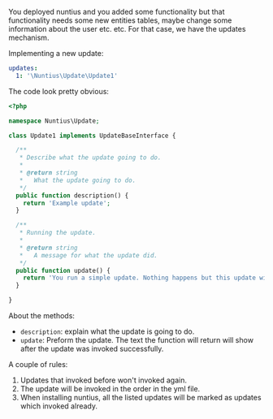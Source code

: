 You deployed nuntius and you added some functionality but that functionality
needs some new entities tables, maybe change some information about the user 
etc. etc. For that case, we have the updates mechanism.

Implementing a new update:
```yml
updates:
  1: '\Nuntius\Update\Update1'
```

The code look pretty obvious:
```php
<?php

namespace Nuntius\Update;

class Update1 implements UpdateBaseInterface {

  /**
   * Describe what the update going to do.
   *
   * @return string
   *   What the update going to do.
   */
  public function description() {
    return 'Example update';
  }

  /**
   * Running the update.
   *
   * @return string
   *   A message for what the update did.
   */
  public function update() {
    return 'You run a simple update. Nothing happens but this update will not run again.';
  }

}
```

About the methods:
* `description`: explain what the update is going to do.
* `update`: Preform the update. The text the function will return will show 
after the update was invoked successfully.

A couple of rules:
1. Updates that invoked before won't invoked again.
2. The update will be invoked in the order in the yml file.
3. When installing nuntius, all the listed updates will be marked as updates 
which invoked already.
